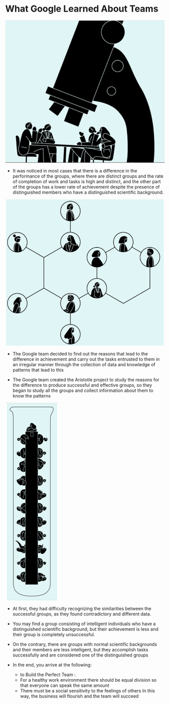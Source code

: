 # What Google Learned About Teams

<img src="img/u1.PNG">

* It was noticed in most cases that there is a difference in the performance of the groups, where there are distinct groups and the rate of completion of work and tasks is high and distinct, and the other part of the groups has a lower rate of achievement despite the presence of distinguished members who have a distinguished scientific background.

<img src="img/u2.PNG">

* The Google team decided to find out the reasons that lead to the difference in achievement and carry out the tasks entrusted to them in an irregular manner through the collection of data and knowledge of patterns that lead to this


* The Google team created the Aristotle project to study the reasons for the difference to produce successful and effective groups, so they began to study all the groups and collect information about them to know the patterns

<img src="img/u3.PNG">

* At first, they had difficulty recognizing the similarities between the successful groups, as they found contradictory and different data.

* You may find a group consisting of intelligent individuals who have a distinguished scientific background, but their achievement is less and their group is completely unsuccessful.

* On the contrary, there are groups with normal scientific backgrounds and their members are less intelligent, but they accomplish tasks successfully and are considered one of the distinguished groups

* In the end, you arrive at the following:

  -  to Build the Perfect Team :
    - For a healthy work environment there should be equal division so that everyone can speak the same amount
    - There must be a social sensitivity to the feelings of others
In this way, the business will flourish and the team will succeed


